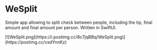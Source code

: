 # WeSplit
Simple app allowing to split check between people, including the tip, final amount and final amount per person. Written in SwiftUI.
<p align="center"> </p>
                          [![WeSplit.png](https://i.postimg.cc/8c7jqBBq/WeSplit.png)](https://postimg.cc/vxdYnnKz)
